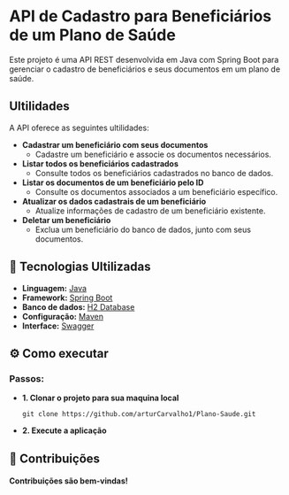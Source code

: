 
# **API de Cadastro para Beneficiários de um Plano de Saúde**

Este projeto é uma API REST desenvolvida em Java com Spring Boot para gerenciar o cadastro de beneficiários e seus documentos em um plano de saúde.


## **Ultilidades**
A API oferece as seguintes ultilidades:

-  **Cadastrar um beneficiário com seus documentos**
    - Cadastre um beneficiário e associe os documentos necessários.
- **Listar todos os beneficiários cadastrados**
    - Consulte todos os beneficiários cadastrados no banco de dados.
- **Listar os documentos de um beneficiário pelo ID**
    - Consulte os documentos associados a um beneficiário específico.
- **Atualizar os dados cadastrais de um beneficiário**
    - Atualize informações de cadastro de um beneficiário existente.
- **Deletar um beneficiário**
    - Exclua um beneficiário do banco de dados, junto com seus documentos.

## 🚀 **Tecnologias Ultilizadas** 
- **Linguagem:** [Java](https://www.oracle.com/java/technologies/downloads/?er=221886)
- **Framework:** [Spring Boot](https://start.spring.io/)
- **Banco de dados:** [H2 Database](https://h2database.com/html/main.html)
- **Configuração:** [Maven](https://mvnrepository.com/repos/central)
- **Interface:**  [Swagger](https://swagger.io/) 

## ⚙️ **Como executar**

 ### **Passos:**

- **1. Clonar o projeto para sua maquina local**
    ```
   git clone https://github.com/arturCarvalho1/Plano-Saude.git
   ```
- **2. Execute a aplicação**

## 🤝 **Contribuições**
 #### Contribuições são bem-vindas!
